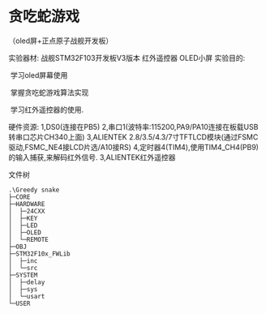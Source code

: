 # 贪吃蛇游戏

（oled屏+正点原子战舰开发板）

实验器材:
	战舰STM32F103开发板V3版本
	红外遥控器
	OLED小屏
实验目的:

​	学习oled屏幕使用

​	掌握贪吃蛇游戏算法实现

​     学习红外遥控器的使用.

硬件资源:
	1,DS0(连接在PB5)
	2,串口1(波特率:115200,PA9/PA10连接在板载USB转串口芯片CH340上面)
	3,ALIENTEK 2.8/3.5/4.3/7寸TFTLCD模块(通过FSMC驱动,FSMC_NE4接LCD片选/A10接RS) 
	4,定时器4(TIM4),使用TIM4_CH4(PB9)的输入捕获,来解码红外信号.
	3,ALIENTEK红外遥控器

文件树

```
.\Greedy snake
├─CORE
├─HARDWARE
│  ├─24CXX
│  ├─KEY
│  ├─LED
│  ├─OLED
│  └─REMOTE
├─OBJ
├─STM32F10x_FWLib
│  ├─inc
│  └─src
├─SYSTEM
│  ├─delay
│  ├─sys
│  └─usart
└─USER
```

​	



